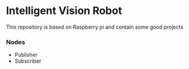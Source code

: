 # Intelligent Vision Robot
This repository is based on Raspberry pi and contain some good projects

### Nodes
- Publisher
- Subscriber